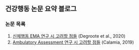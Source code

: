 ## 건강행동 논문 요약 블로그

### 논문 목록

1. [신체행동 EMA 연구 시 고려할 점들](https://jup014.github.io/HealthBehavior_ArticleSummary/Apr2021/Degroote(2020)) (Degroote et al., 2020)
2. [Ambulatory Assessment 연구 시 고려할 점들](https://jup014.github.io/HealthBehavior_ArticleSummary/Apr2021/Calamia(2019)) (Calamia, 2019)
